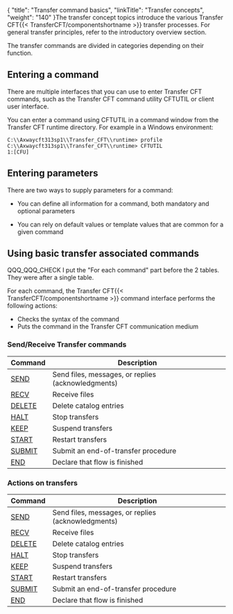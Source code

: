 {
    "title": "Transfer command basics",
    "linkTitle": "Transfer concepts",
    "weight": "140"
}The transfer concept topics introduce the various Transfer CFT{{< TransferCFT/componentshortname  >}} transfer
processes. For general transfer principles, refer to the introductory
overview section.

The transfer commands are
divided in categories depending on their function.

## Entering a command

There are multiple interfaces that you can use to enter Transfer CFT commands, such as the Transfer CFT command utility CFTUTIL or client user interface.

You can enter a command using CFTUTIL in a command window from the Transfer CFT runtime directory. For example in a Windows environment:

```
C:\\Axwaycft313sp1\\Transfer_CFT\\runtime> profile
C:\\Axwaycft313sp1\\Transfer_CFT\\runtime> CFTUTIL  
1:[CFU]
```

## Entering parameters

There are two ways to supply parameters for a command:

- You can define all information for a command, both mandatory and optional parameters

<!-- -->

- You can rely on default values or template values that are common for a given command

<span id="Transfer_associated_commands"></span>

## Using basic transfer associated commands

QQQ\_QQQ\_CHECK I put the "For each command" part before the 2 tables. They were after a single table.

For each command, the Transfer CFT{{< TransferCFT/componentshortname  >}} command interface performs the following
actions:

- Checks the syntax
    of the command
- Puts the command
    in the Transfer CFT communication medium

### Send/Receive Transfer commands


| Command | Description |
| --- | --- |
| <a href="">SEND</a>  | Send files, messages, or replies (acknowledgments)  |
| <a href="">RECV</a>  | Receive files  |
| <a href="../../admin_intro/admin_commands_intro/delete_command">DELETE</a> | Delete catalog entries  |
| <a href="../../c_intro_userinterfaces/about_cftutil/managing_transfer_states/halt_command">HALT</a> | Stop transfers  |
| <a href="../../c_intro_userinterfaces/about_cftutil/managing_transfer_states/keep_command">KEEP</a> | Suspend transfers  |
| <a href="../../c_intro_userinterfaces/about_cftutil/managing_transfer_states/start_command">START</a> | Restart transfers  |
| <a href="../../c_intro_userinterfaces/about_cftutil/managing_transfer_states/submit_command">SUBMIT</a> | Submit an end-of-transfer procedure |
| <a href="../../c_intro_userinterfaces/about_cftutil/managing_transfer_states/end_command">END</a> | Declare that flow is finished |


### Actions on transfers 


| Command | Description |
| --- | --- |
| <a href="">SEND</a>  | Send files, messages, or replies (acknowledgments)  |
| <a href="">RECV</a>  | Receive files  |
| <a href="../../admin_intro/admin_commands_intro/delete_command">DELETE</a> | Delete catalog entries  |
| <a href="../../c_intro_userinterfaces/about_cftutil/managing_transfer_states/halt_command">HALT</a> | Stop transfers  |
| <a href="../../c_intro_userinterfaces/about_cftutil/managing_transfer_states/keep_command">KEEP</a> | Suspend transfers  |
| <a href="../../c_intro_userinterfaces/about_cftutil/managing_transfer_states/start_command">START</a> | Restart transfers  |
| <a href="../../c_intro_userinterfaces/about_cftutil/managing_transfer_states/submit_command">SUBMIT</a> | Submit an end-of-transfer procedure |
| <a href="../../c_intro_userinterfaces/about_cftutil/managing_transfer_states/end_command">END</a> | Declare that flow is finished |

